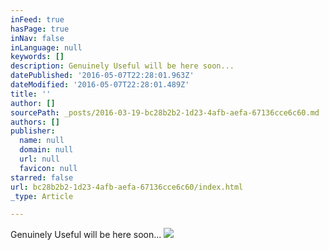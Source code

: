```yaml
---
inFeed: true
hasPage: true
inNav: false
inLanguage: null
keywords: []
description: Genuinely Useful will be here soon...
datePublished: '2016-05-07T22:28:01.963Z'
dateModified: '2016-05-07T22:28:01.489Z'
title: ''
author: []
sourcePath: _posts/2016-03-19-bc28b2b2-1d23-4afb-aefa-67136cce6c60.md
authors: []
publisher:
  name: null
  domain: null
  url: null
  favicon: null
starred: false
url: bc28b2b2-1d23-4afb-aefa-67136cce6c60/index.html
_type: Article

---
```

Genuinely Useful will be here soon...
![](https://the-grid-user-content.s3-us-west-2.amazonaws.com/3283d0cf-12ce-4cf7-84df-886479d89da3.jpg)